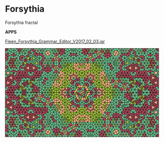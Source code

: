# Forsythia
Forsythia fractal

**APPS**

[Fleen_Forsythia_Grammar_Editor_V2017_02_03.jar](/bin/FleenForsythiaGrammarEditor_V2017_02_03.jar)

![](/doc/zzz.png?raw=true)
